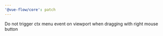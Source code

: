 ```yaml
---
'@vue-flow/core': patch
---
```


Do not trigger ctx menu event on viewport when dragging with right mouse button

